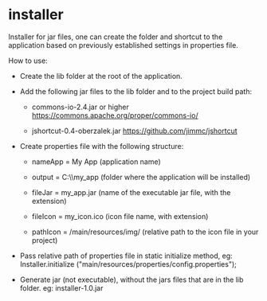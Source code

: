 # installer
Installer for jar files, one can create the folder and shortcut to the application based on previously established settings in properties file.

How to use:

- Create the lib folder at the root of the application.

- Add the following jar files to the lib folder and to the project build path:

    - commons-io-2.4.jar or higher https://commons.apache.org/proper/commons-io/

    - jshortcut-0.4-oberzalek.jar https://github.com/jimmc/jshortcut
    
- Create properties file with the following structure:

  - nameApp = My App (application name)

  - output = C:\\\\my_app (folder where the application will be installed)

  - fileJar = my_app.jar (name of the executable jar file, with the extension)

  - fileIcon = my_icon.ico (icon file name, with extension)

  - pathIcon = /main/resources/img/ (relative path to the icon file in your project)

- Pass relative path of properties file in static initialize method, eg: Installer.initialize ("main/resources/properties/config.properties");

- Generate jar (not executable), without the jars files that are in the lib folder. eg: installer-1.0.jar
